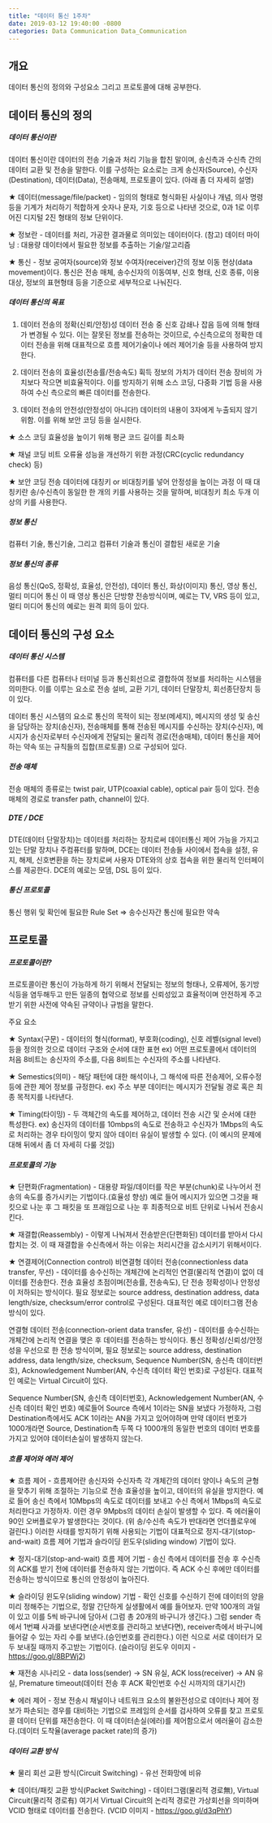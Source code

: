 ```yaml
---
title: "데이터 통신 1주차"
date: 2019-03-12 19:40:00 -0800
categories: Data Communication Data_Communication
---
```


## 개요
데이터 통신의 정의와 구성요소 그리고 프로토콜에 대해 공부한다.

## 데이터 통신의 정의

##### 데이터 통신이란
데이터 통신이란 데이터의 전송 기술과 처리 기능을 합친 말이며, 송신측과 수신측 간의 데이터 교환 및 전송을 말한다.
이를 구성하는 요소로는 크게 송신자(Source), 수신자(Destination), 데이터(Data), 전송매체, 프로토콜이 있다. (아래 좀 더 자세히 설명)

★ 데이터(message/file/packet) - 임의의 형태로 형식화된 사실이나 개념, 의사 명령 등을 기계가 처리하기 적합하게 숫자나 문자, 기호 등으로 나타낸 것으로, 0과 1로 이루어진 디지털 2진 형태의 정보 단위이다.

★ 정보란 - 데이터를 처리, 가공한 결과물로 의미있는 데이터이다. (참고) 데이터 마이닝 : 대용량 데이터에서 필요한 정보를 추출하는 기술/알고리즘

★ 통신 - 정보 공여자(source)와 정보 수여자(receiver)간의 정보 이동 현상(data movement)이다.
통신은 전송 매체, 송수신자의 이동여부, 신호 형태, 신호 종류, 이용대상, 정보의 표현형태 등을 기준으로 세부적으로 나눠진다.


##### 데이터 통신의 목표
1. 데이터 전송의 정확(신뢰/안정)성
데이터 전송 중 신호 감쇄나 잡음 등에 의해 형태가 변경될 수 있다. 이는 잘못된 정보를 전송하는 것이므로,
수신측으로의 정확한 데이터 전송을 위해 대표적으로 흐름 제어기술이나 에러 제어기술 등을 사용하여 방지한다.

2. 데이터 전송의 효율성(전송률/전송속도)
휙득 정보의 가치가 데이터 전송 장비의 가치보다 작으면 비효율적이다. 이를 방지하기 위해 소스 코딩, 다중화 기법 등을 사용하여 수신 측으로의
빠른 데이터를 전송한다.

3. 데이터 전송의 안전성(안정성이 아니다!)
데이터의 내용이 3자에게 누출되지 않기 위함. 이를 위해 보안 코딩 등을 실시한다.

★ 소스 코딩
효율성을 높이기 위해 평균 코드 길이를 최소화

★ 채널 코딩
비트 오류율 성능을 개선하기 위한 과정(CRC(cyclic redundancy check) 등)

★ 보안 코딩
전송 데이터에 대칭키 or 비대칭키를 넣어 안정성을 높이는 과정 이 때 대칭키란 송/수신측이 동일한 한 개의 키를 사용하는 것을 말하며, 
비대칭키 최소 두개 이상의 키를 사용한다.

##### 정보 통신
컴퓨터 기술, 통신기술, 그리고 컴퓨터 기술과 통신이 결합된 새로운 기술

##### 정보 통신의 종류
음성 통신(QoS, 정확성, 효율성, 안전성), 데이터 통신, 화상(이미지) 통신, 영상 통신, 멀티 미디어 통신
이 때 영상 통신은 단방향 전송방식이며, 예로는 TV, VRS 등이 있고, 멀티 미디어 통신의 예로는 원격 회의 등이 있다.

## 데이터 통신의 구성 요소
##### 데이터 통신 시스템
컴퓨터를 다른 컴퓨터나 터미널 등과 통신회선으로 결합하여 정보를 처리하는 시스템을 의미한다.
이를 이루는 요소로 전송 설비, 교환 기기, 데이터 단말장치, 회선종단장치 등이 있다.

데이터 통신 시스템의 요소로 통신의 목적이 되는 정보(메세지), 메시지의 생성 및 송신을 담당하는 장치(송신자), 전송매체를 통해 전송된 메시지를
수신하는 장치(수신자), 메시지가 송신자로부터 수신자에게 전달되는 물리적 경로(전송매체), 데이터 통신을 제어하는 약속 또는 규칙들의 집합(프로토콜)
으로 구성되어 있다.

##### 전송 매체
전송 매체의 종류로는 twist pair, UTP(coaxial cable), optical pair 등이 있다. 전송 매체의 경로로 transfer path, channel이 있다.

##### DTE / DCE
DTE(데이터 단말장치)는 데이터를 처리하는 장치로써 데이터통신 제어 가능을 가지고 있는 단말 장치나 주컴퓨터를 말하며, 
DCE는 데이터 전송들 사이에서 접속을 설정, 유지, 해제, 신호변환을 하는 장치로써 사용자 DTE와의 상호 접속을 위한 물리적 인터페이스를 제공한다.
DCE의 예로는 모뎀, DSL 등이 있다.

##### 통신 프로토콜
통신 행위 및 확인에 필요한 Rule Set => 송수신자간 통신에 필요한 약속

## 프로토콜
##### 프로토콜이란?
프로토콜이란 통신이 가능하게 하기 위해서 전달되는 정보의 형태나, 오류제어, 동기방식등을 염두해두고 만든 일종의 협약으로 정보를 
신뢰성있고 효율적이며 안전하게 주고받기 위한 사전에 약속된 규약이나 규범을 말한다.

주요 요소

★ Syntax(구문) - 데이터의 형식(format), 부호화(coding), 신호 레벨(signal level) 등을 정의한 것으로 데이터 구조와 순서에 대한 표현
ex) 어떤 프로토콜에서 데이터의 처음 8비트는 송신자의 주소를, 다음 8비트는 수신자의 주소를 나타낸다.

★ Semestics(의미) - 해당 패턴에 대한 해석이나, 그 해석에 따른 전송제어, 오류수정 등에 관한 제어 정보를 규정한다.
ex) 주소 부분 데이터는 메시지가 전달될 경로 혹은 최종 목적지를 나타낸다.

★ Timing(타이밍) - 두 객체간의 속도를 제어하고, 데이터 전송 시간 및 순서에 대한 특성한다.
ex) 송신자의 데이터를 10mbps의 속도로 전송하고 수신자가 1Mbps의 속도로 처리하는 경우 타이밍이 맞지 않아 데이터 유실이 발생할 수 있다.
(이 예시의 문제에 대해 뒤에서 좀 더 자세히 다룰 것임)

##### 프로토콜의 기능
★ 단편화(Fragmentation) - 대용량 파일/데이터를 작은 부분(chunk)로 나누어서 전송의 속도를 증가시키는 기법이다.(효율성 향상)
예로 들어 메시지가 있으면 그것을 패킷으로 나눈 후 그 패킷을 또 프래임으로 나눈 후 최종적으로 비트 단위로 나눠서 전송시킨다.

★ 재결합(Reassembly) - 이렇게 나눠져서 전송받은(단편화된) 데이터를 받아서 다시 합치는 것. 이 때 재결합을 수신측에서 하는 이유는
처리시간을 감소시키기 위해서이다.

★ 연결제어(Connection control)
비연결형 데이터 전송(connectionless data transfer, 무선) - 데이터를 송수신하는 개체간에 논리적인 연결(물리적 연결)이 없이 데이터를 전송한다.
전송 효율성 초점이며(전송률, 전송속도), 단 전송 정확성이나 안정성이 저하되는 방식이다. 필요 정보로는 source address, destination address,
data length/size, checksum/error control로 구성된다. 대표적인 예로 데이터그램 전송방식이 있다.

연결형 데이터 전송(connection-orient data transfer, 유선) - 데이터를 송수신하는 개체간에 논리적 연결을 맺은 후 데이터를 전송하는 방식이다.
통신 정확성/신뢰성/안정성을 우선으로 한 전송 방식이며, 필요 정보로는 source address, destination address, data length/size, checksum,
Sequence Number(SN, 송신측 데이터번호), Acknowledgement Number(AN, 수신측 데이터 확인 번호)로 구성된다. 대표적인 예로는 Virtual Circuit이 있다.

Sequence Number(SN, 송신측 데이터번호), Acknowledgement Number(AN, 수신측 데이터 확인 번호)
예로들어 Source 측에서 1이라는 SN을 보냈다 가정하자, 그럼 Destination측에서도 ACK 1이라는 AN을 가지고 있어야하며
만약 데이터 번호가 1000개라면 Source, Destination측 두쪽 다 1000개의 동일한 번호의 데이터 번호를 가지고 있어야 데이터손실이 발생하지 않는다.

##### 흐름 제어와 에러 제어

★ 흐름 제어 - 흐름제어란 송신자와 수신자측 각 개체간의 데이터 양이나 속도의 균형을 맞추기 위해 조절하는 기능으로 전송 효율성을 높이고,
데이터의 유실을 방지한다. 예로 들어 송신 측에서 10Mbps의 속도로 데이터를 보내고 수신 측에서 1Mbps의 속도로 처리한다고 가정하자.
이런 경우 9Mpbs의 데이터 손실이 발생할 수 있다. 즉 에러율이 90인 오버플로우가 발생한다는 것이다. (위 송/수신측 속도가 반대라면 언더플로우에 걸린다.) 이러한 사태를 방지하기 위해 사용되는 기법이 대표적으로 정지-대기(stop-and-wait) 흐름 제어 기법과 슬라이딩 윈도우(sliding window) 기법이 있다.

★ 정지-대기(stop-and-wait) 흐름 제어 기법 - 송신 측에서 데이터를 전송 후 수신측의 ACK를 받기 전에 데이터를 전송하지 않는 기법이다.
즉 ACK 수신 후에만 데이터를 전송하는 방식이므로 통신의 안정성이 높아진다.

★ 슬라이딩 윈도우(sliding window) 기법 - 확인 신호를 수신하기 전에 데이터의 양을 미리 정해주는 기법으로, 정말 간단하게 실생활에서 예를 들어보자.
만약 100개의 과일이 있고 이를 5씩 바구니에 담아서 (그럼 총 20개의 바구니가 생긴다.) 그럼 sender 측에서 1번쨰 사과를 보낸다면(순서번호를 관리하고 보낸다면), receiver측에서 바구니에 들어갈 수 있는 자리 수를 보낸다.(승인번호를 관리한다.) 이런 식으로 서로 데이터가 모두 보내질 때까지 주고받는 기법이다.
(슬라이딩 윈도우 이미지 - https://goo.gl/8BPWj2)

★ 재전송 시나리오 - data loss(sender) → SN 유실, ACK loss(receiver) → AN 유실, Premature timeout(데이터 전송 후 ACK 확인번호 수신 시까지의 대기시간)

★ 에러 제어 - 정보 전송시 채널이나 네트워크 요소의 불완전성으로 데이터나 제어 정보가 파손되는 경우를 대비하는 기법으로 프레임의 순서를 검사하여 오류를 찾고 프로토콜 데이터 단위를 재전송한다. 이 때 데이터손실(에러)를 제어함으로서 에러율이 감소한다.(데이터 도착율(average packet rate)의 증가)

##### 데이터 교환 방식

★ 물리 회선 교환 방식(Circuit Switching) - 유선 전화망에 비유

★ 데이터/패킷 교환 방식(Packet Switching) - 데이터그램(물리적 경로無), Virtual Circuit(물리적 경로有)
여기서 Virtual Circuit의 논리적 경로란 가상회선을 의미하며 VCID 형태로 데이터를 전송한다.
(VCID 이미지 - https://goo.gl/d3qPhY)
